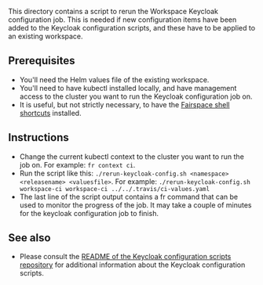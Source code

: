 This directory contains a script to rerun the Workspace Keycloak configuration
job. This is needed if new configuration items have been added to the
Keycloak configuration scripts, and these have to be applied to an existing workspace.

## Prerequisites

- You'll need the Helm values file of the existing workspace.
- You'll need to have kubectl installed locally, and have management access to the
  cluster you want to run the Keycloak configuration job on.
- It is useful, but not strictly necessary, to have the [Fairspace shell shortcuts](https://github.com/fairspace/fr-shortcuts)
  installed.

## Instructions

- Change the current kubectl context to the cluster you want to run the job on. For example:
  `fr context ci`.
- Run the script like this: `./rerun-keycloak-config.sh <namespace> <releasename> <valuesfile>`. For example:
  `./rerun-keycloak-config.sh workspace-ci workspace-ci ../../.travis/ci-values.yaml`
- The last line of the script output contains a fr command that can be used to monitor the progress
  of the job. It may take a couple of minutes for the keycloak configuration job to finish.

## See also

- Please consult the [README of the Keycloak configuration scripts repository](https://github.com/fairspace/keycloak-configuration)
  for additional information about the Keycloak configuration scripts.
